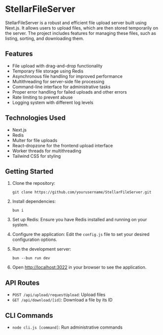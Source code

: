 # StellarFileServer

StellarFileServer is a robust and efficient file upload server built using Next.js. It allows users to upload files, which are then stored temporarily on the server. The project includes features for managing these files, such as listing, sorting, and downloading them.

## Features

- File upload with drag-and-drop functionality
- Temporary file storage using Redis
- Asynchronous file handling for improved performance
- Multithreading for server-side file processing
- Command-line interface for administrative tasks
- Proper error handling for failed uploads and other errors
- Rate limiting to prevent abuse
- Logging system with different log levels

## Technologies Used

- Next.js
- Redis
- Multer for file uploads
- React-dropzone for the frontend upload interface
- Worker threads for multithreading
- Tailwind CSS for styling

## Getting Started

1. Clone the repository:
   ```
   git clone https://github.com/yourusername/StellarFileServer.git
   ```

2. Install dependencies:
   ```
   bun i
   ```

3. Set up Redis:
   Ensure you have Redis installed and running on your system.

4. Configure the application:
   Edit the `config.js` file to set your desired configuration options.

5. Run the development server:
   ```
   bun --bun run dev
   ```

6. Open [http://localhost:3022](http://localhost:3022) in your browser to see the application.

## API Routes

- `POST /api/upload/requestUpload`: Upload files
- `GET /api/download/[id]`: Download a file by its ID

## CLI Commands

- `node cli.js [command]`: Run administrative commands
